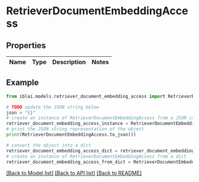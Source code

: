 # RetrieverDocumentEmbeddingAccess


## Properties

Name | Type | Description | Notes
------------ | ------------- | ------------- | -------------

## Example

```python
from iblai.models.retriever_document_embedding_access import RetrieverDocumentEmbeddingAccess

# TODO update the JSON string below
json = "{}"
# create an instance of RetrieverDocumentEmbeddingAccess from a JSON string
retriever_document_embedding_access_instance = RetrieverDocumentEmbeddingAccess.from_json(json)
# print the JSON string representation of the object
print(RetrieverDocumentEmbeddingAccess.to_json())

# convert the object into a dict
retriever_document_embedding_access_dict = retriever_document_embedding_access_instance.to_dict()
# create an instance of RetrieverDocumentEmbeddingAccess from a dict
retriever_document_embedding_access_from_dict = RetrieverDocumentEmbeddingAccess.from_dict(retriever_document_embedding_access_dict)
```
[[Back to Model list]](../README.md#documentation-for-models) [[Back to API list]](../README.md#documentation-for-api-endpoints) [[Back to README]](../README.md)


